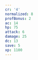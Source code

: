 ```yaml
---
cr: '4'
normalized: 8
profBonus: 2
ac: 14
hp: 75
attack: 6
damage: 25
dc: 13
save: 5
xp: 1100
---
```

